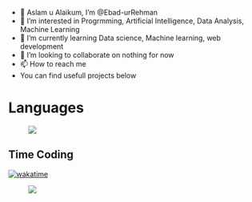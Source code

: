 - 👋 Aslam u Alaikum, I’m @Ebad-urRehman
- 👀 I’m interested in Progrmming, Artificial Intelligence, Data Analysis, Machine Learning
- 🌱 I’m currently learning Data science, Machine learning, web development
- 💞️ I’m looking to collaborate on nothing for now
- 📫 How to reach me
- You can find usefull projects below

# Languages
<figure><img src="https://wakatime.com/share/@ebad/f8ae943e-35fa-4f6a-8206-8f5eef461b76.svg" style="width:200px height:200px"></img></figure>

## Time Coding

[![wakatime](https://wakatime.com/badge/user/a67eb652-7d59-4468-ab47-435c6d738194.svg)](https://wakatime.com/@a67eb652-7d59-4468-ab47-435c6d738194)


<figure><img src="https://wakatime.com/share/@ebad/76c02e97-4eaf-4974-825a-0451a4ed344c.svg"></img></figure>
<!---
Ebad-urRehman/Ebad-urRehman is a ✨ special ✨ repository because its `README.md` (this file) appears on your GitHub profile.
You can click the Preview link to take a look at your changes.
--->
